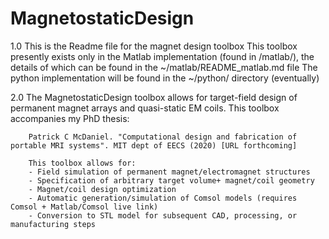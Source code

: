# MagnetostaticDesign

1.0     This is the Readme file for the magnet design toolbox
        This toolbox presently exists only in the Matlab implementation (found in /matlab/), the details of which can be found in the ~/matlab/README_matlab.md file
        The python implementation will be found in the ~/python/ directory (eventually)
        
2.0     The MagnetostaticDesign toolbox allows for target-field design of permanent magnet arrays and quasi-static EM coils. This toolbox accompanies my PhD thesis:

        Patrick C McDaniel. "Computational design and fabrication of portable MRI systems". MIT dept of EECS (2020) [URL forthcoming]

        This toolbox allows for:
        - Field simulation of permanent magnet/electromagnet structures
        - Specification of arbitrary target volume+ magnet/coil geometry
        - Magnet/coil design optimization
        - Automatic generation/simulation of Comsol models (requires Comsol + Matlab/Comsol live link)
        - Conversion to STL model for subsequent CAD, processing, or manufacturing steps
